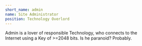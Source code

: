 ```yaml
---
short_name: admin
name: Site Administrator
position: Technology Overlord
---
```


Admin is a lover of responsible Technology, who connects to the
<br>Internet using a Key of >=2048 bits. Is he paranoid? Probably.
